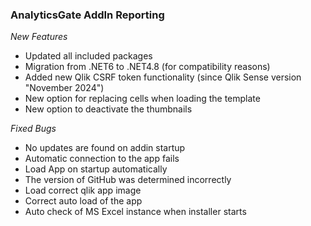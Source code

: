 ### AnalyticsGate AddIn Reporting

*New Features*
- Updated all included packages
- Migration from .NET6 to .NET4.8 (for compatibility reasons)
- Added new Qlik CSRF token functionality (since Qlik Sense version "November 2024")
- New option for replacing cells when loading the template
- New option to deactivate the thumbnails 

*Fixed Bugs*
- No updates are found on addin startup
- Automatic connection to the app fails
- Load App on startup automatically
- The version of GitHub was determined incorrectly
- Load correct qlik app image
- Correct auto load of the app
- Auto check of MS Excel instance when installer starts
